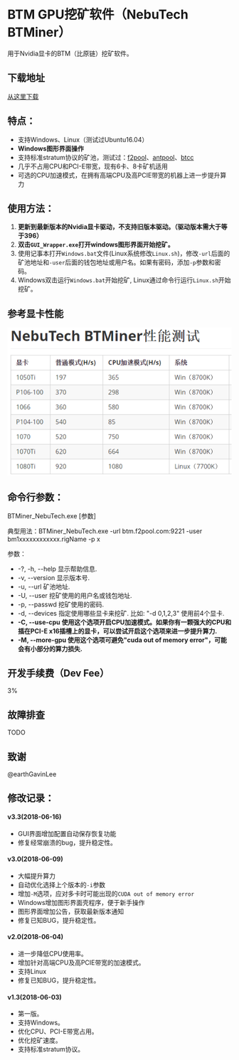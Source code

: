 # BTM GPU挖矿软件（NebuTech BTMiner）

用于Nvidia显卡的BTM（比原链）挖矿软件。

## 下载地址

[从这里下载](https://github.com/NebuTech/BTMiner_NebuTech/releases)

## 特点：

* 支持Windows、Linux（测试过Ubuntu16.04）
* **Windows图形界面操作**
* 支持标准stratum协议的矿池，测试过：[f2pool](https://www.f2pool.com/)、[antpool](https://www.antpool.com/)、[btcc](https://pool.btcc.com/)
* 几乎不占用CPU和PCI-E带宽，现有6卡、8卡矿机适用
* 可选的CPU加速模式，在拥有高端CPU及高PCIE带宽的机器上进一步提升算力

## 使用方法：

1. **更新到最新版本的Nvidia显卡驱动，不支持旧版本驱动。（驱动版本需大于等于396）**
2. **双击`GUI_Wrapper.exe`打开windows图形界面开始挖矿。**
2. 使用记事本打开`Windows.bat`文件(Linux系统修改`Linux.sh`)，修改`-url`后面的矿池地址和`-user`后面的钱包地址或用户名。如果有密码，添加`-p`参数和密码。
3. Windows双击运行`Windows.bat`开始挖矿, Linux通过命令行运行`Linux.sh`开始挖矿。

## 参考显卡性能

![](/performance.png)

## 命令行参数：

BTMiner_NebuTech.exe [参数]

典型用法：BTMiner_NebuTech.exe -url btm.f2pool.com:9221 -user bm1xxxxxxxxxxxx.rigName -p x

参数：

  * -?, -h, --help      显示帮助信息.
  * -v, --version       显示版本号.
  * -u, --url <url>     矿池地址.
  * -U, --user <user>   挖矿使用的用户名或钱包地址.
  * -p, --passwd <password>	挖矿使用的密码.
  * -d, --devices <devices>	指定使用哪些显卡来挖矿. 比如: "-d 0,1,2,3" 使用前4个显卡.
  * **-C, --use-cpu     使用这个选项开启CPU加速模式。如果你有一颗强大的CPU和插在PCI-E x16插槽上的显卡，可以尝试开启这个选项来进一步提升算力.**
  * **-M, --more-gpu      使用这个选项可避免"cuda out of memory error"，可能会有小部分的算力损失.**

## 开发手续费（Dev Fee）

3%

## 故障排查

TODO

## 致谢

@earthGavinLee

## 修改记录：

#### v3.3(2018-06-16)

* GUI界面增加配置自动保存恢复功能
* 修复经常崩溃的bug，提升稳定性。

#### v3.0(2018-06-09)

* 大幅提升算力
* 自动优化选择上个版本的`-i`参数
* 增加`-M`选项，应对多卡时可能出现的`CUDA out of memory error`
* Windows增加图形界面壳程序，便于新手操作
* 图形界面增加公告，获取最新版本通知
* 修复已知BUG，提升稳定性。

#### v2.0(2018-06-04)

* 进一步降低CPU使用率。
* 增加针对高端CPU及高PCIE带宽的加速模式。
* 支持Linux
* 修复已知BUG，提升稳定性。

#### v1.3(2018-06-03)

* 第一版。
* 支持Windows。
* 优化CPU、PCI-E带宽占用。
* 优化挖矿速度。
* 支持标准stratum协议。

